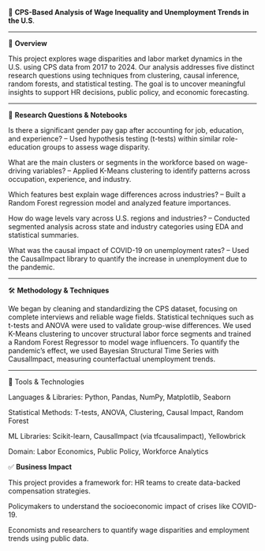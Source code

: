 📌 **CPS-Based Analysis of Wage Inequality and Unemployment Trends in the U.S**.

----
📄 **Overview**

This project explores wage disparities and labor market dynamics in the U.S. using CPS data from 2017 to 2024. Our analysis addresses five distinct research questions using techniques from clustering, causal inference, random forests, and statistical testing. The goal is to uncover meaningful insights to support HR decisions, public policy, and economic forecasting.

----
🧠 **Research Questions & Notebooks**

Is there a significant gender pay gap after accounting for job, education, and experience?
– Used hypothesis testing (t-tests) within similar role-education groups to assess wage disparity.

What are the main clusters or segments in the workforce based on wage-driving variables?
– Applied K-Means clustering to identify patterns across occupation, experience, and industry.

Which features best explain wage differences across industries?
– Built a Random Forest regression model and analyzed feature importances.

How do wage levels vary across U.S. regions and industries?
– Conducted segmented analysis across state and industry categories using EDA and statistical summaries.

What was the causal impact of COVID-19 on unemployment rates?
– Used the CausalImpact library to quantify the increase in unemployment due to the pandemic.

----
🛠️ **Methodology & Techniques**

We began by cleaning and standardizing the CPS dataset, focusing on complete interviews and reliable wage fields. Statistical techniques such as t-tests and ANOVA were used to validate group-wise differences. We used K-Means clustering to uncover structural labor force segments and trained a Random Forest Regressor to model wage influencers. To quantify the pandemic’s effect, we used Bayesian Structural Time Series with CausalImpact, measuring counterfactual unemployment trends.

----
🧰 Tools & Technologies

Languages & Libraries: Python, Pandas, NumPy, Matplotlib, Seaborn

Statistical Methods: T-tests, ANOVA, Clustering, Causal Impact, Random Forest

ML Libraries: Scikit-learn, CausalImpact (via tfcausalimpact), Yellowbrick

Domain: Labor Economics, Public Policy, Workforce Analytics

✅ **Business Impact**

This project provides a framework for:
HR teams to create data-backed compensation strategies.

Policymakers to understand the socioeconomic impact of crises like COVID-19.

Economists and researchers to quantify wage disparities and employment trends using public data.
